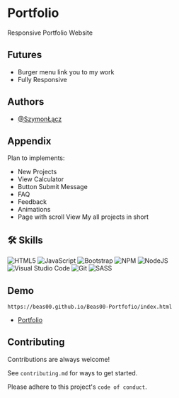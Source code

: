 # Portfolio

Responsive Portfolio Website

## Futures
* Burger menu link you to my work 
* Fully Responsive

## Authors
- [@SzymonŁącz](https://www.github.com/Beas00)


## Appendix
 Plan to implements:
 * New Projects
 * View Calculator
 * Button Submit Message
 * FAQ
 * Feedback
 * Animations
 * Page with scroll View My all projects in short


## 🛠 Skills

  <span>![HTML5](https://img.shields.io/badge/html5-%23E34F26.svg?style=for-the-badge&logo=html5&logoColor=white)<span>
  <span>![JavaScript](https://img.shields.io/badge/javascript-%23323330.svg?style=for-the-badge&logo=javascript&logoColor=%23F7DF1E)<span>
  <span>![Bootstrap](https://img.shields.io/badge/bootstrap-%23563D7C.svg?style=for-the-badge&logo=bootstrap&logoColor=white)<span>
  <span>![NPM](https://img.shields.io/badge/NPM-%23000000.svg?style=for-the-badge&logo=npm&logoColor=white)<span>
  <span>![NodeJS](https://img.shields.io/badge/node.js-6DA55F?style=for-the-badge&logo=node.js&logoColor=white)<span>
  <span>![Visual Studio Code](https://img.shields.io/badge/Visual%20Studio%20Code-0078d7.svg?style=for-the-badge&logo=visual-studio-code&logoColor=white)<span>
  <span>![Git](https://img.shields.io/badge/git-%23F05033.svg?style=for-the-badge&logo=git&logoColor=white)<span>
  <span>![SASS](https://img.shields.io/badge/SASS-hotpink.svg?style=for-the-badge&logo=SASS&logoColor=white)<span>

    
 ## Demo
    
    https://beas00.github.io/Beas00-Portfofio/index.html
    
 - [Portfolio](https://beas00.github.io/Beas00-Portfofio/index.html)
    
    
 ## Contributing

Contributions are always welcome!

See `contributing.md` for ways to get started.

Please adhere to this project's `code of conduct`.

